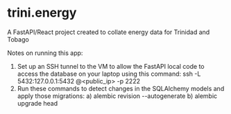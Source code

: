 # trini.energy 
A FastAPI/React project created to collate energy data for Trinidad and Tobago

Notes on running this app:
1) Set up an SSH tunnel to the VM to allow the FastAPI local code to access the database on your laptop using this command: ssh -L 5432:127.0.0.1:5432 <username>@<public_ip> -p 2222
2) Run these commands to detect changes in the SQLAlchemy models and apply those migrations:
    a) alembic revision --autogenerate
    b) alembic upgrade head